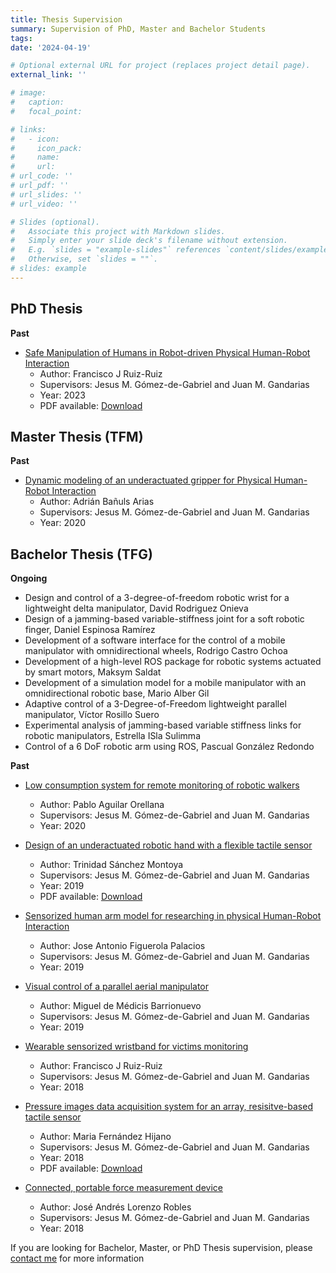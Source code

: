 ```yaml
---
title: Thesis Supervision
summary: Supervision of PhD, Master and Bachelor Students
tags:
date: '2024-04-19'

# Optional external URL for project (replaces project detail page).
external_link: ''

# image:
#   caption: 
#   focal_point: 

# links:
#   - icon: 
#     icon_pack: 
#     name: 
#     url: 
# url_code: ''
# url_pdf: ''
# url_slides: ''
# url_video: ''

# Slides (optional).
#   Associate this project with Markdown slides.
#   Simply enter your slide deck's filename without extension.
#   E.g. `slides = "example-slides"` references `content/slides/example-slides.md`.
#   Otherwise, set `slides = ""`.
# slides: example
---
```




## PhD Thesis

**Past**

- [Safe Manipulation of Humans in Robot-driven Physical Human-Robot Interaction](https://riuma.uma.es/xmlui/handle/10630/30776) 
  - Author: Francisco J Ruiz-Ruiz
  - Supervisors: Jesus M. Gómez-de-Gabriel and Juan M. Gandarias
  - Year: 2023
  - PDF available: [Download](theses/PhD_FranciscoRuiz.pdf)

## Master Thesis (TFM)

**Past**

- [Dynamic modeling of an underactuated gripper for Physical Human-Robot Interaction](https://jabega.uma.es/permalink/34CBUA_UMA/1o1oa5r/alma991010856716204986)
  - Author: Adrián Bañuls Arias
  - Supervisors: Jesus M. Gómez-de-Gabriel and Juan M. Gandarias
  - Year: 2020
  <!-- - PDF available:  -->

## Bachelor Thesis (TFG)

**Ongoing**

- Design and control of a 3-degree-of-freedom robotic wrist for a lightweight delta manipulator, David Rodriguez Onieva
- Design of a jamming-based variable-stiffness joint for a soft robotic finger, Daniel Espinosa Ramírez
- Development of a software interface for the control of a mobile manipulator with omnidirectional wheels, Rodrigo Castro Ochoa
- Development of a high-level ROS package for robotic systems actuated by smart motors, Maksym Saldat
- Development of a simulation model for a mobile manipulator with an omnidirectional robotic base, Mario Alber Gil
- Adaptive control of a 3-Degree-of-Freedom lightweight parallel manipulator, Víctor Rosillo Suero
- Experimental analysis of jamming-based variable stiffness links for robotic manipulators, Estrella ISla Sulimma
- Control of a 6 DoF robotic arm using ROS, Pascual González Redondo

**Past**

- [Low consumption system for remote monitoring of robotic walkers](https://jabega.uma.es/permalink/34CBUA_UMA/1o1oa5r/alma991010883604704986)
  - Author: Pablo Aguilar Orellana
  - Supervisors: Jesus M. Gómez-de-Gabriel and Juan M. Gandarias
  - Year: 2020
  <!-- - PDF available: [Download](theses/Fran_phdThesis.pdf) -->

- [Design of an underactuated robotic hand with a flexible tactile sensor](https://jabega.uma.es/permalink/34CBUA_UMA/1o1oa5r/alma991010696019004986)
  - Author: Trinidad Sánchez Montoya
  - Supervisors: Jesus M. Gómez-de-Gabriel and Juan M. Gandarias
  - Year: 2019
  - PDF available: [Download](theses/TFG_TrinidadSanchez.pdf)

- [Sensorized human arm model for researching in physical Human-Robot Interaction](https://jabega.uma.es/permalink/34CBUA_UMA/1o1oa5r/alma991010711518404986)
  - Author: Jose Antonio Figuerola Palacios
  - Supervisors: Jesus M. Gómez-de-Gabriel and Juan M. Gandarias
  - Year: 2019
  <!-- - PDF available: [Download](theses/Fran_phdThesis.pdf) -->

- [Visual control of a parallel aerial manipulator](https://jabega.uma.es/permalink/34CBUA_UMA/1o1oa5r/alma991010659209504986)
  - Author: Miguel de Médicis Barrionuevo
  - Supervisors: Jesus M. Gómez-de-Gabriel and Juan M. Gandarias
  - Year: 2019
  <!-- - PDF available: [Download](theses/Fran_phdThesis.pdf) -->

- [Wearable sensorized wristband for victims monitoring](https://jabega.uma.es/permalink/34CBUA_UMA/1o1oa5r/alma991005521419704986)
  - Author: Francisco J Ruiz-Ruiz
  - Supervisors: Jesus M. Gómez-de-Gabriel and Juan M. Gandarias
  - Year: 2018
  <!-- - PDF available: [Download](theses/Fran_phdThesis.pdf) -->

- [Pressure images data acquisition system for an array, resisitve-based tactile sensor](https://jabega.uma.es/permalink/34CBUA_UMA/1o1oa5r/alma991010656392804986) 
  - Author: Maria Fernández Hijano
  - Supervisors: Jesus M. Gómez-de-Gabriel and Juan M. Gandarias
  - Year: 2018
  - PDF available: [Download](theses/TFG_MariaFernandez.pdf)

- [Connected, portable force measurement device](https://jabega.uma.es/permalink/34CBUA_UMA/1o1oa5r/alma991010656383004986)
  - Author: José Andrés Lorenzo Robles
  - Supervisors: Jesus M. Gómez-de-Gabriel and Juan M. Gandarias
  - Year: 2018
  <!-- - PDF available:   -->

If you are looking for Bachelor, Master, or PhD Thesis supervision, please [contact me](/#contact) for more information
